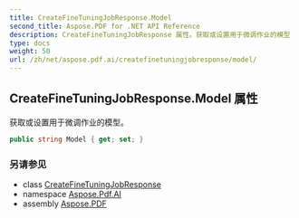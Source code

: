 ```yaml
---
title: CreateFineTuningJobResponse.Model
second_title: Aspose.PDF for .NET API Reference
description: CreateFineTuningJobResponse 属性。获取或设置用于微调作业的模型
type: docs
weight: 50
url: /zh/net/aspose.pdf.ai/createfinetuningjobresponse/model/
---
```

## CreateFineTuningJobResponse.Model 属性

获取或设置用于微调作业的模型。

```csharp
public string Model { get; set; }
```

### 另请参见

* class [CreateFineTuningJobResponse](../)
* namespace [Aspose.Pdf.AI](../../../aspose.pdf.ai/)
* assembly [Aspose.PDF](../../../)